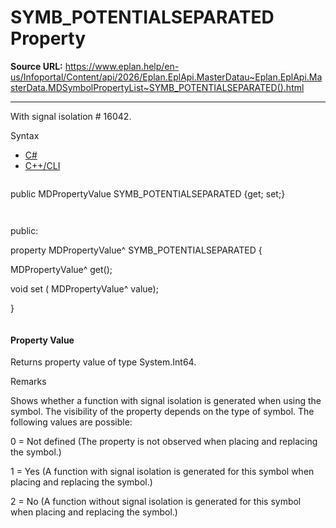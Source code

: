 # SYMB_POTENTIALSEPARATED Property

**Source URL:** https://www.eplan.help/en-us/Infoportal/Content/api/2026/Eplan.EplApi.MasterDatau~Eplan.EplApi.MasterData.MDSymbolPropertyList~SYMB_POTENTIALSEPARATED().html

---

With signal isolation # 16042.

Syntax

- [C#](#i-syntax-CS)
- [C++/CLI](#i-syntax-CPP2005)

```
```
public MDPropertyValue SYMB_POTENTIALSEPARATED {get; set;}
```
```

```
```
public:

property MDPropertyValue^ SYMB_POTENTIALSEPARATED {

   MDPropertyValue^ get();

   void set (    MDPropertyValue^ value);

}
```
```

#### Property Value

Returns property value of type System.Int64.

Remarks

Shows whether a function with signal isolation is generated when using the symbol. The visibility of the property depends on the type of symbol. The following values are possible:

0 = Not defined (The property is not observed when placing and replacing the symbol.)

1 = Yes (A function with signal isolation is generated for this symbol when placing and replacing the symbol.)

2 = No (A function without signal isolation is generated for this symbol when placing and replacing the symbol.)
